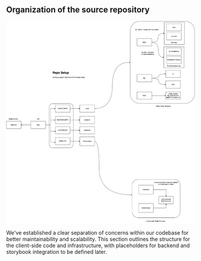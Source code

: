 ## Organization of the source repository
![](../img/architecture_diagrams-code-structure.drawio-v2.png)

We've established a clear separation of concerns within our codebase for better maintainability and scalability. This section outlines the structure for the client-side code and infrastructure, with placeholders for backend and storybook integration to be defined later.

